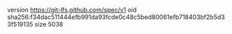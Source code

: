 version https://git-lfs.github.com/spec/v1
oid sha256:f34dac511444efb991da93fcde0c48c5bed80061efb718403bf2b5d33f519135
size 5038
